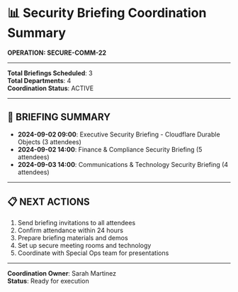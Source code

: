 # 📊 Security Briefing Coordination Summary
**OPERATION: SECURE-COMM-22**

---

**Total Briefings Scheduled**: 3  
**Total Departments**: 4  
**Coordination Status**: ACTIVE  

---

## 📅 **BRIEFING SUMMARY**

- **2024-09-02 09:00**: Executive Security Briefing - Cloudflare Durable Objects (3 attendees)
- **2024-09-02 14:00**: Finance & Compliance Security Briefing (5 attendees)
- **2024-09-03 14:00**: Communications & Technology Security Briefing (4 attendees)

---

## 📋 **NEXT ACTIONS**

1. Send briefing invitations to all attendees
2. Confirm attendance within 24 hours
3. Prepare briefing materials and demos
4. Set up secure meeting rooms and technology
5. Coordinate with Special Ops team for presentations

---

**Coordination Owner**: Sarah Martinez  
**Status**: Ready for execution